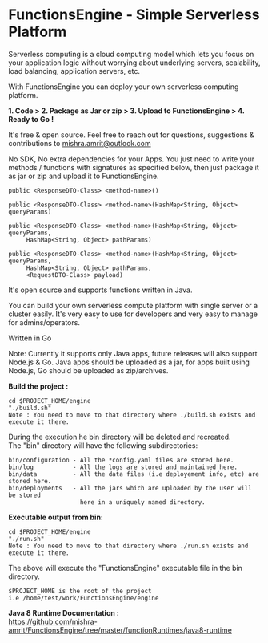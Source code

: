 # FunctionsEngine - Simple Serverless Platform

Serverless computing is a cloud computing model which lets you focus on your application logic without worrying about underlying servers, scalability, load balancing, application servers, etc.

With FunctionsEngine you can deploy your own serverless computing platform.

<b>1. Code > 2. Package as Jar or zip > 3. Upload to FunctionsEngine > 4. Ready to Go !</b>

It's free & open source. Feel free to reach out for questions, suggestions & contributions to mishra.amrit@outlook.com

No SDK, No extra dependencies for your Apps. You just need to write your methods / functions with signatures as specified below, then just package it as jar or zip and upload it to FunctionsEngine.

    public <ResponseDTO-Class> <method-name>()

    public <ResponseDTO-Class> <method-name>(HashMap<String, Object> queryParams)

    public <ResponseDTO-Class> <method-name>(HashMap<String, Object> queryParams, 
         HashMap<String, Object> pathParams)

    public <ResponseDTO-Class> <method-name>(HashMap<String, Object> queryParams, 
         HashMap<String, Object> pathParams, 
         <RequestDTO-Class> payload)

It's open source and supports functions written in Java. 

You can build your own serverless compute platform with single server or a cluster easily. 
It's very easy to use for developers and very easy to manage for admins/operators.

Written in Go

Note: Currently it supports only Java apps, future releases will also support Node.js & Go.
Java apps should be uploaded as a jar, for apps built using Node.js, Go should be uploaded as zip/archives.

<b>Build the project :</b>
    
    cd $PROJECT_HOME/engine
    "./build.sh"
    Note : You need to move to that directory where ./build.sh exists and execute it there.

   During the execution he bin directory will be deleted and recreated.\
   The "bin" directory will have the following subdirectories:

    bin/configuration - All the *config.yaml files are stored here.
    bin/log           - All the logs are stored and maintained here.
    bin/data          - All the data files (i.e deployement info, etc) are stored here.
    bin/deployments   - All the jars which are uploaded by the user will be stored
                        here in a uniquely named directory.

<b>Executable output from bin:</b>

    cd $PROJECT_HOME/engine
    "./run.sh"
    Note : You need to move to that directory where ./run.sh exists and execute it there.
     
  The above will execute the "FunctionsEngine" executable file in the bin directory.
    
    $PROJECT_HOME is the root of the project 
    i.e /home/test/work/FunctionsEngine/engine
    
<b>Java 8 Runtime Documentation :</b><br/>
<a href="https://github.com/mishra-amrit/myappengine/tree/master/appengine-runtimes/java8-runtime">https://github.com/mishra-amrit/FunctionsEngine/tree/master/functionRuntimes/java8-runtime</a>

